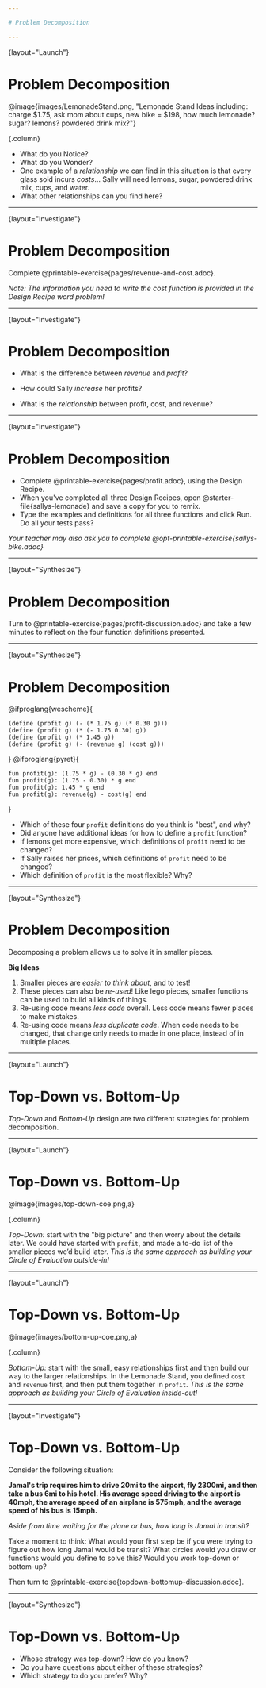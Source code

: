 ```yaml
---

# Problem Decomposition

---
```

{layout="Launch"}
# Problem Decomposition 

@image{images/LemonadeStand.png, "Lemonade Stand Ideas including: charge $1.75, ask mom about cups, new bike = $198, how much lemonade? sugar? lemons? powdered drink mix?"}

{.column}

* What do you Notice? 
* What do you Wonder?
* One example of a _relationship_ we can find in this situation is that every glass sold incurs *costs*... Sally will need lemons, sugar, powdered drink mix, cups, and water.
* What other relationships can you find here?

<!--
- Every glass sold brings in $1.75 in *revenue*
- Every glass sold brings in some amount of *profit*: it costs a certain amount to make, but it brings in another amount in revenue
- The total cost of the bike will be depend on the tax rate.
- In order to figure out how many lemonade sales it will take to pay for the bike, we'd need to to divide the cost (with tax) by the profit per glass.
-->

---
{layout="Investigate"}
# Problem Decomposition 

Complete @printable-exercise{pages/revenue-and-cost.adoc}. 

*Note: The information you need to write the cost function is provided in the Design Recipe word problem!*

---
{layout="Investigate"}
# Problem Decomposition 

- What is the difference between _revenue_ and _profit_?

- How could Sally _increase_ her profits?

- What is the _relationship_ between profit, cost, and revenue?

---
{layout="Investigate"}
# Problem Decomposition 

- Complete @printable-exercise{pages/profit.adoc}, using the Design Recipe.
- When you've completed all three Design Recipes, open @starter-file{sallys-lemonade} and save a copy for you to remix.
- Type the examples and definitions for all three functions and click Run. Do all your tests pass?

*Your teacher may also ask you to complete @opt-printable-exercise{sallys-bike.adoc}*

<!--
While students are working, walk the room and gauge student understanding.  There is more than one correct way to write the `profit` function!  Encourage discussion between students and push students to develop their thinking on the advantages and disadvantages of each correct solution.

As students finish, or for homework, you may also want them to figure out how many cups of lemonade sally would have to sell in order to buy her bike using @opt-printable-exercise{sallys-bike.adoc}.
-->

---
{layout="Synthesize"}
# Problem Decomposition 

Turn to @printable-exercise{pages/profit-discussion.adoc} and take a few minutes to reflect on the four function definitions presented.

---
{layout="Synthesize"}
# Problem Decomposition 

@ifproglang{wescheme}{
```
(define (profit g) (- (* 1.75 g) (* 0.30 g)))
(define (profit g) (* (- 1.75 0.30) g))
(define (profit g) (* 1.45 g))
(define (profit g) (- (revenue g) (cost g)))
```
}
@ifproglang{pyret}{
```
fun profit(g): (1.75 * g) - (0.30 * g) end
fun profit(g): (1.75 - 0.30) * g end
fun profit(g): 1.45 * g end
fun profit(g): revenue(g) - cost(g) end
```
}

- Which of these four `profit` definitions do you think is "best", and why?
- Did anyone have additional ideas for how to define a `profit` function?
- If lemons get more expensive, which definitions of `profit` need to be changed?
- If Sally raises her prices, which definitions of `profit` need to be changed?
- Which definition of `profit` is the most flexible? Why?

<!--
`profit` can be _decomposed_ into a simpler function that uses the `cost` and `revenue` functions.
-->

---
{layout="Synthesize"}
# Problem Decomposition 

Decomposing a problem allows us to solve it in smaller pieces.

**Big Ideas**

1. Smaller pieces are _easier to think about_, and to test!
1. These pieces can also be _re-used_! Like lego pieces, smaller functions can be used to build all kinds of things.
1. Re-using code means _less code_ overall. Less code means fewer places to make mistakes.
1. Re-using code means _less duplicate code_. When code needs to be changed, that change only needs to made in one place, instead of in multiple places.

---
{layout="Launch"}
# Top-Down vs. Bottom-Up 

_Top-Down_ and _Bottom-Up_ design are two different strategies for problem decomposition.

---
{layout="Launch"}
# Top-Down vs. Bottom-Up 

@image{images/top-down-coe.png,a}

{.column}

*Top-Down:* start with the "big picture" and then worry about the details later. We could have started with `profit`, and made a to-do list of the smaller pieces we’d build later. _This is the same approach as building your Circle of Evaluation outside-in!_

---
{layout="Launch"}
# Top-Down vs. Bottom-Up 

@image{images/bottom-up-coe.png,a}

{.column}

*Bottom-Up:* start with the small, easy relationships first and then build our way to the larger relationships. In the Lemonade Stand, you defined `cost` and `revenue` first, and then put them together in `profit`. _This is the same approach as building your Circle of Evaluation inside-out!_


---
{layout="Investigate"}
# Top-Down vs. Bottom-Up 

Consider the following situation:

__Jamal's trip requires him to drive 20mi to the airport, fly 2300mi, and then take a bus 6mi to his hotel. His average speed driving to the airport is 40mph, the average speed of an airplane is 575mph, and the average speed of his bus is 15mph.__

_Aside from time waiting for the plane or bus, how long is Jamal in transit?_

Take a moment to think: What would your first step be if you were trying to figure out how long Jamal would be transit? What circles would you draw or functions would you define to solve this? Would you work top-down or bottom-up?

Then turn to @printable-exercise{topdown-bottomup-discussion.adoc}.

---
{layout="Synthesize"}
# Top-Down vs. Bottom-Up 

* Whose strategy was top-down? How do you know?
* Do you have questions about either of these strategies?
* Which strategy to do you prefer? Why?

